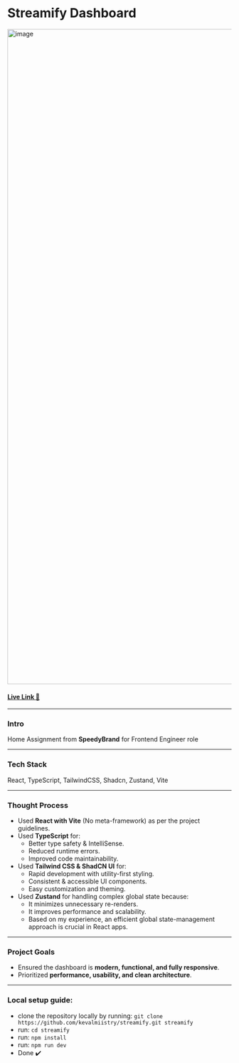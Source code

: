 # Streamify Dashboard

<img width="1470" alt="image" src="https://github.com/user-attachments/assets/cf893148-7391-4d4f-8130-cafae8feed22" />

#### [Live Link 🚀](https://streamify-dashboard-ten.vercel.app/)
---

### Intro

Home Assignment from **SpeedyBrand** for Frontend Engineer role

---

### Tech Stack

React, TypeScript, TailwindCSS, Shadcn, Zustand, Vite

---

### Thought Process

- Used **React with Vite** (No meta-framework) as per the project guidelines.
- Used **TypeScript** for:
  - Better type safety & IntelliSense.
  - Reduced runtime errors.
  - Improved code maintainability.
- Used **Tailwind CSS & ShadCN UI** for:
  - Rapid development with utility-first styling.
  - Consistent & accessible UI components.
  - Easy customization and theming.
- Used **Zustand** for handling complex global state because:
  - It minimizes unnecessary re-renders.
  - It improves performance and scalability.
  - Based on my experience, an efficient global state-management approach is crucial in React apps.

---

### Project Goals
- Ensured the dashboard is **modern, functional, and fully responsive**.
- Prioritized **performance, usability, and clean architecture**.

---

### Local setup guide:
- clone the repository locally by running: `git clone https://github.com/kevalmiistry/streamify.git streamify`
- run: `cd streamify`
- run: `npm install`
- run: `npm run dev`
- Done ✔️
